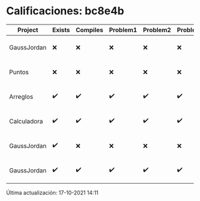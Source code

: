 # Calificaciones: bc8e4b
|Project|Exists|Compiles|Problem1|Problem2|Problem3|Extra|CommitHash|CommitDate|CheckDate|Comments|DueDate|Grade|
|-|-|-|-|-|-|-|-|-|-|-|-|-|
|GaussJordan|❌|❌|❌|❌|❌|❌|NA|NA|17-10-2021 14:11:35|No se encontró el archivo en PracticasComputacionI/GaussJordan/GaussJordan.cpp|01-10-2021 21:00:00|5.0|
|Puntos|❌|❌|❌|❌|❌|❌|NA|NA|17-10-2021 14:11:35|No se encontró el archivo en PracticasComputacionI/Puntos/Punto.cpp|15-10-2021 21:00:00|5.0|
|Arreglos|✔️|✔️|✔️|✔️|✔️|✔️|c2d30ca9fbbfdf43368cd4ced3371abe2d595ef4|24-09-2021 19:18:32|24-09-2021 19:43:17|nan|24-09-2021 21:00:00|10.0|
|Calculadora|✔️|✔️|✔️|✔️|✔️|❌|45ba456b2d46873c630807d627256f717db2ec13|17-09-2021 13:54:00|17-09-2021 14:11:19|No sale con código diferente de cero con división entre cero|17-09-2021 21:00:00|10.0|
|GaussJordan|✔️|❌|❌|❌|❌|❌|e7bb81a55d7326a1eb822ea25f978a98a4438b33|14-10-2021 19:30:46|14-10-2021 21:13:10|Tu código no compila|01-10-2021 21:00:00|5.0|
|GaussJordan|✔️|✔️|✔️|✔️|✔️|✔️|37a34cb64a8f7e5b396cf85be786844e3a957e9d|14-10-2021 17:47:37|14-10-2021 18:15:47|nan|01-10-2021 21:00:00|5.0|

Última actualización: 17-10-2021 14:11
